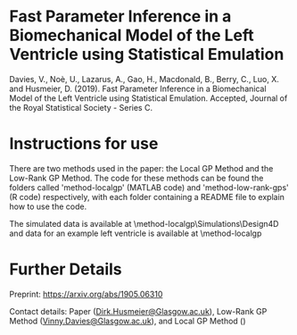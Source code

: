 # Fast Parameter Inference in a Biomechanical Model of the Left Ventricle using Statistical Emulation

Davies, V., Noè, U., Lazarus, A., Gao, H., Macdonald, B., Berry, C., Luo, X. and Husmeier, D. (2019). Fast Parameter Inference in a Biomechanical Model of the Left Ventricle using Statistical Emulation. Accepted, Journal of the Royal Statistical Society - Series C.

# Instructions for use

There are two methods used in the paper: the Local GP Method and the Low-Rank GP Method. The code for these methods can be found the folders called 'method-localgp' (MATLAB code) and 'method-low-rank-gps' (R code) respectively, with each folder containing a README file to explain how to use the code.

The simulated data is available at \method-localgp\Simulations\Design4D and data for an example left ventricle is available at \method-localgp

# Further Details

Preprint: https://arxiv.org/abs/1905.06310

Contact details: Paper (Dirk.Husmeier@Glasgow.ac.uk), Low-Rank GP Method (Vinny.Davies@Glasgow.ac.uk), and Local GP Method ()
